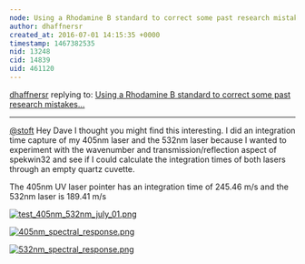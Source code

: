 ```yaml
---
node: Using a Rhodamine B standard to correct some past research mistakes...
author: dhaffnersr
created_at: 2016-07-01 14:15:35 +0000
timestamp: 1467382535
nid: 13248
cid: 14839
uid: 461120
---
```




[dhaffnersr](../profile/dhaffnersr) replying to: [Using a Rhodamine B standard to correct some past research mistakes...](../notes/dhaffnersr/06-29-2016/using-a-rhodamine-b-standard-to-correct-some-past-research-mistakes)

----
[@stoft](/profile/stoft) Hey Dave I thought you might find this interesting. I did an integration time capture of my 405nm laser and the 532nm laser because I wanted to experiment with the wavenumber and transmission/reflection aspect of spekwin32 and see if I could calculate the integration times of both lasers through an empty quartz cuvette.

The 405nm UV laser pointer has an integration time of 245.46 m/s and the 532nm laser is 189.41 m/s


[![test_405nm_532nm_july_01.png](//i.publiclab.org/system/images/photos/000/016/824/large/test_405nm_532nm_july_01.png)](//i.publiclab.org/system/images/photos/000/016/824/original/test_405nm_532nm_july_01.png)

[![405nm_spectral_response.png](//i.publiclab.org/system/images/photos/000/016/825/large/405nm_spectral_response.png)](//i.publiclab.org/system/images/photos/000/016/825/original/405nm_spectral_response.png)


   
[![532nm_spectral_response.png](//i.publiclab.org/system/images/photos/000/016/826/large/532nm_spectral_response.png)](//i.publiclab.org/system/images/photos/000/016/826/original/532nm_spectral_response.png)

